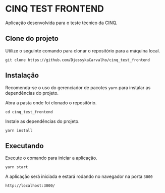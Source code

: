 # CINQ TEST FRONTEND

Aplicação desenvolvida para o teste técnico da CINQ.

## Clone do projeto

Utilize o seguinte comando para clonar o repositório para a máquina local.

```
git clone https://github.com/DjessykaCarvalho/cinq_test_frontend
```

## Instalação

Recomenda-se o uso do gerenciador de pacotes `yarn` para instalar as dependências do projeto.

Abra a pasta onde foi clonado o repositório.

```
cd cinq_test_frontend
```

Instale as dependências do projeto.

```
yarn install
```

## Executando

Execute o comando para iniciar a aplicação.

```
yarn start
```

A aplicação será iniciada e estará rodando no navegador na porta `3000`

```
http://localhost:3000/
```